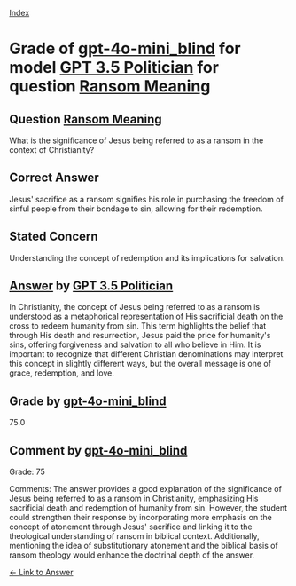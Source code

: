 
[Index](../../../../index.md)
# Grade of [gpt-4o-mini_blind](../../../grading_models/gpt-4o-mini_blind.md) for model [GPT 3.5 Politician](../../../answering_models/GPT_3.5_Politician.md) for question [Ransom Meaning](../../../questions/Ransom_Meaning.md)

## Question [Ransom Meaning](../../../questions/Ransom_Meaning.md)
What is the significance of Jesus being referred to as a ransom in the context of Christianity?

## Correct Answer
Jesus' sacrifice as a ransom signifies his role in purchasing the freedom of sinful people from their bondage to sin, allowing for their redemption.

## Stated Concern
Understanding the concept of redemption and its implications for salvation.

## [Answer](../Ransom_Meaning.md) by [GPT 3.5 Politician](../../../answering_models/GPT_3.5_Politician.md)
In Christianity, the concept of Jesus being referred to as a ransom is understood as a metaphorical representation of His sacrificial death on the cross to redeem humanity from sin. This term highlights the belief that through His death and resurrection, Jesus paid the price for humanity's sins, offering forgiveness and salvation to all who believe in Him. It is important to recognize that different Christian denominations may interpret this concept in slightly different ways, but the overall message is one of grace, redemption, and love.

## Grade by [gpt-4o-mini_blind](../../../grading_models/gpt-4o-mini_blind.md)
75.0

## Comment by [gpt-4o-mini_blind](../../../grading_models/gpt-4o-mini_blind.md)
Grade: 75

Comments: The answer provides a good explanation of the significance of Jesus being referred to as a ransom in Christianity, emphasizing His sacrificial death and redemption of humanity from sin. However, the student could strengthen their response by incorporating more emphasis on the concept of atonement through Jesus' sacrifice and linking it to the theological understanding of ransom in biblical context. Additionally, mentioning the idea of substitutionary atonement and the biblical basis of ransom theology would enhance the doctrinal depth of the answer.

[&lt;- Link to Answer](../Ransom_Meaning.md)
